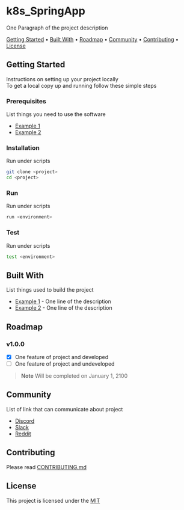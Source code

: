 # k8s_SpringApp

<!-- Add Image Here -->

One Paragraph of the project description

<!-- Add Badge Here (https://shields.io/) -->

<a href="#getting-started">Getting Started</a> •
<a href="#built-with">Built With</a> •
<a href="#roadmap">Roadmap</a> •
<a href="#community">Community</a> •
<a href="#contributing">Contributing</a> •
<a href="#license">License</a>

<!-- -- -- -- -- -- -- -- -- -- -- -- -- -- -- -- -- -- -- -- -- -- -- -->

## Getting Started

Instructions on setting up your project locally  
To get a local copy up and running follow these simple steps

### Prerequisites

List things you need to use the software

- [Example 1]()
- [Example 2]()

### Installation

Run under scripts

```sh
git clone <project>
cd <project>
```

### Run

Run under scripts

```sh
run <environment>
```

### Test

Run under scripts

```sh
test <environment>
```

<!-- -- -- -- -- -- -- -- -- -- -- -- -- -- -- -- -- -- -- -- -- -- -- -->

## Built With

List things used to build the project

- [Example 1]() - One line of the description
- [Example 2]() - One line of the description

<!-- -- -- -- -- -- -- -- -- -- -- -- -- -- -- -- -- -- -- -- -- -- -- -->

## Roadmap

### v1.0.0

- [x] One feature of project and developed
- [ ] One feature of project and undeveloped

> **Note**
> Will be completed on January 1, 2100

<!-- -- -- -- -- -- -- -- -- -- -- -- -- -- -- -- -- -- -- -- -- -- -- -->

## Community

List of link that can communicate about project

- [Discord]()
- [Slack]()
- [Reddit]()

<!-- -- -- -- -- -- -- -- -- -- -- -- -- -- -- -- -- -- -- -- -- -- -- -->

## Contributing

Please read [CONTRIBUTING.md](./CONTRIBUTING.md)

<!-- -- -- -- -- -- -- -- -- -- -- -- -- -- -- -- -- -- -- -- -- -- -- -->

## License

<!-- Can choose a license by creating a LICENSE file in GitHub -->

This project is licensed under the [MIT](./LICENSE)

<!-- -- -- -- -- -- -- -- -- -- -- -- -- -- -- -- -- -- -- -- -- -- -- -->
